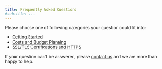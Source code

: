 ```yaml
---
title: Frequently Asked Questions
#subtitle: ...
---
```


Please choose one of following categories your question could fit into:

- [Getting Started](getting-started.md)
- [Costs and Budget Planning](costs-and-budget-planning.md)
- [SSL/TLS Certifications and HTTPS](ssl-tls-setup.md)

If your question can't be answered, please [contact us](/contact) and we are more than happy to help.
